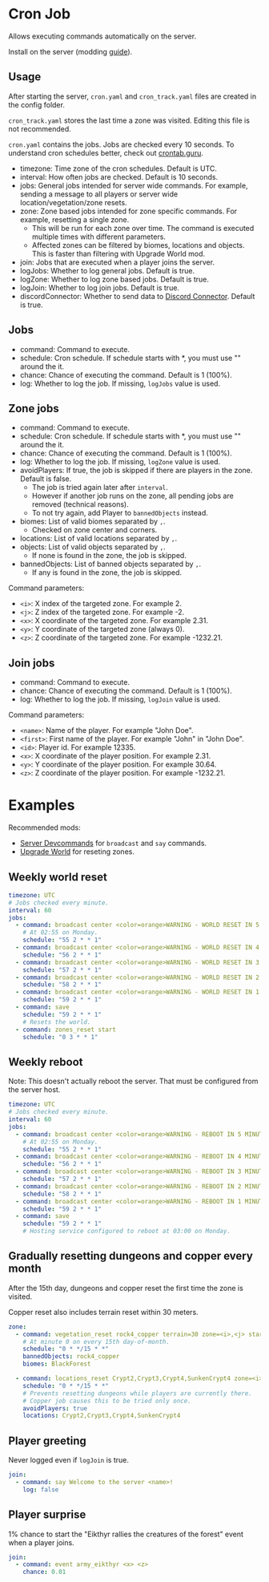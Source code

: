 # Cron Job

Allows executing commands automatically on the server.

Install on the server (modding [guide](https://youtu.be/WfvA5a5tNHo)).

## Usage

After starting the server, `cron.yaml` and `cron_track.yaml` files are created in the config folder.

`cron_track.yaml` stores the last time a zone was visited. Editing this file is not recommended.

`cron.yaml` contains the jobs. Jobs are checked every 10 seconds. To understand cron schedules better, check out [crontab.guru](https://crontab.guru/).

- timezone: Time zone of the cron schedules. Default is UTC.
- interval: How often jobs are checked. Default is 10 seconds.
- jobs: General jobs intended for server wide commands. For example, sending a message to all players or server wide location/vegetation/zone resets.
- zone: Zone based jobs intended for zone specific commands. For example, resetting a single zone.
  - This will be run for each zone over time. The command is executed multiple times with different parameters.
  - Affected zones can be filtered by biomes, locations and objects. This is faster than filtering with Upgrade World mod.
- join: Jobs that are executed when a player joins the server.
- logJobs: Whether to log general jobs. Default is true.
- logZone: Whether to log zone based jobs. Default is true.
- logJoin: Whether to log join jobs. Default is true.
- discordConnector: Whether to send data to [Discord Connector](https://valheim.thunderstore.io/package/nwesterhausen/DiscordConnector/). Default is true.

## Jobs

- command: Command to execute.
- schedule: Cron schedule. If schedule starts with *, you must use "" around the it.
- chance: Chance of executing the command. Default is 1 (100%).
- log: Whether to log the job. If missing, `logJobs` value is used.

## Zone jobs

- command: Command to execute.
- schedule: Cron schedule. If schedule starts with *, you must use "" around the it.
- chance: Chance of executing the command. Default is 1 (100%).
- log: Whether to log the job. If missing, `logZone` value is used.
- avoidPlayers: If true, the job is skipped if there are players in the zone. Default is false.
  - The job is tried again later after `interval`.
  - However if another job runs on the zone, all pending jobs are removed (technical reasons).
  - To not try again, add Player to `bannedObjects` instead.
- biomes: List of valid biomes separated by `,`.
  - Checked on zone center and corners.
- locations: List of valid locations separated by `,`.
- objects: List of valid objects separated by `,`.
  - If none is found in the zone, the job is skipped.
- bannedObjects: List of banned objects separated by `,`.
  - If any is found in the zone, the job is skipped.

Command parameters:

- `<i>`: X index of the targeted zone. For example 2.
- `<j>`: Z index of the targeted zone. For example -2.
- `<x>`: X coordinate of the targeted zone. For example 2.31.
- `<y>`: Y coordinate of the targeted zone (always 0).
- `<z>`: Z coordinate of the targeted zone. For example -1232.21.

## Join jobs

- command: Command to execute.
- chance: Chance of executing the command. Default is 1 (100%).
- log: Whether to log the job. If missing, `logJoin` value is used.

Command parameters:

- `<name>`: Name of the player. For example "John Doe".
- `<first>`: First name of the player. For example "John" in "John Doe".
- `<id>`: Player id. For example 12335.
- `<x>`: X coordinate of the player position. For example 2.31.
- `<y>`: Y coordinate of the player position. For example 30.64.
- `<z>`: Z coordinate of the player position. For example -1232.21.

# Examples

Recommended mods:

- [Server Devcommands](https://valheim.thunderstore.io/package/JereKuusela/Server_devcommands/) for `broadcast` and `say` commands.
- [Upgrade World](https://valheim.thunderstore.io/package/JereKuusela/Upgrade_World/) for reseting zones.

## Weekly world reset

```yaml
timezone: UTC
# Jobs checked every minute.
interval: 60
jobs:
  - command: broadcast center <color=orange>WARNING - WORLD RESET IN 5 MINUTES - PLEASE LOG OUT</color>
    # At 02:55 on Monday.
    schedule: "55 2 * * 1"
  - command: broadcast center <color=orange>WARNING - WORLD RESET IN 4 MINUTES - PLEASE LOG OUT</color>
    schedule: "56 2 * * 1"
  - command: broadcast center <color=orange>WARNING - WORLD RESET IN 3 MINUTES - PLEASE LOG OUT</color>
    schedule: "57 2 * * 1"
  - command: broadcast center <color=orange>WARNING - WORLD RESET IN 2 MINUTES - PLEASE LOG OUT</color>
    schedule: "58 2 * * 1"
  - command: broadcast center <color=orange>WARNING - WORLD RESET IN 1 MINUTE - PLEASE LOG OUT</color>
    schedule: "59 2 * * 1"
  - command: save
    schedule: "59 2 * * 1"
    # Resets the world.
  - command: zones_reset start
    schedule: "0 3 * * 1"
```

## Weekly reboot

Note: This doesn't actually reboot the server. That must be configured from the server host.

```yaml
timezone: UTC
# Jobs checked every minute.
interval: 60
jobs:
  - command: broadcast center <color=orange>WARNING - REBOOT IN 5 MINUTES - PLEASE LOG OUT</color>
    # At 02:55 on Monday.
    schedule: "55 2 * * 1"
  - command: broadcast center <color=orange>WARNING - REBOOT IN 4 MINUTES - PLEASE LOG OUT</color>
    schedule: "56 2 * * 1"
  - command: broadcast center <color=orange>WARNING - REBOOT IN 3 MINUTES - PLEASE LOG OUT</color>
    schedule: "57 2 * * 1"
  - command: broadcast center <color=orange>WARNING - REBOOT IN 2 MINUTES - PLEASE LOG OUT</color>
    schedule: "58 2 * * 1"
  - command: broadcast center <color=orange>WARNING - REBOOT IN 1 MINUTE - PLEASE LOG OUT</color>
    schedule: "59 2 * * 1"
  - command: save
    schedule: "59 2 * * 1"
    # Hosting service configured to reboot at 03:00 on Monday.
```

## Gradually resetting dungeons and copper every month

After the 15th day, dungeons and copper reset the first time the zone is visited.

Copper reset also includes terrain reset within 30 meters.

```yaml
zone:
  - command: vegetation_reset rock4_copper terrain=30 zone=<i>,<j> start
    # At minute 0 on every 15th day-of-month.
    schedule: "0 * */15 * *"
    bannedObjects: rock4_copper
    biomes: BlackForest

  - command: locations_reset Crypt2,Crypt3,Crypt4,SunkenCrypt4 zone=<i>,<j> start
    schedule: "0 * */15 * *"
    # Prevents resetting dungeons while players are currently there.
    # Copper job causes this to be tried only once.
    avoidPlayers: true
    locations: Crypt2,Crypt3,Crypt4,SunkenCrypt4
```

## Player greeting

Never logged even if `logJoin` is true.

```yaml
join:
  - command: say Welcome to the server <name>!
    log: false
```

## Player surprise

1% chance to start the "Eikthyr rallies the creatures of the forest" event when a player joins.

```yaml
join:
  - command: event army_eikthyr <x> <z>
    chance: 0.01
```
